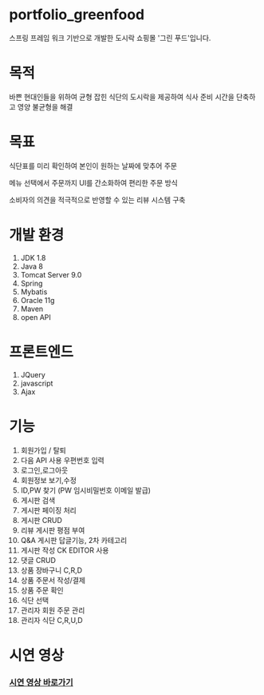 # portfolio_greenfood
스프링 프레임 워크 기반으로 개발한 도시락 쇼핑몰 '그린 푸드'입니다.

# 목적
바쁜 현대인들을 위하여 균형 잡힌 식단의 도시락을 제공하여  식사 준비 시간을 단축하고 영양 불균형을 해결

# 목표
식단표를 미리 확인하여 본인이 원하는 날짜에 맞추어 주문

메뉴 선택에서 주문까지 UI를 간소화하여 편리한 주문 방식

소비자의 의견을 적극적으로 반영할 수 있는 리뷰 시스템 구축


# 개발 환경
1. JDK 1.8
2. Java 8
3. Tomcat Server 9.0
4. Spring
5. Mybatis
6. Oracle 11g 
7. Maven
8. open API 

# 프론트엔드
1. JQuery
2. javascript
3. Ajax


# 기능

1. 회원가입 / 탈퇴
2. 다음 API 사용 우편번호 입력
3. 로그인,로그아웃
4. 회원정보 보기,수정
5. ID,PW 찾기 (PW 임시비밀번호 이메일 발급)
6. 게시판 검색
7. 게시판 페이징 처리
8. 게시판 CRUD
9. 리뷰 게시판 평점 부여
10. Q&A 게시판 답글기능, 2차 카테고리
11. 게시판 작성 CK EDITOR 사용
12. 댓글 CRUD
13. 상품 장바구니 C,R,D
14. 상품 주문서 작성/결제
15. 상품 주문 확인
16. 식단 선택
17. 관리자 회원 주문 관리
18. 관리자 식단 C,R,U,D

# 시연 영상
### [시연 영상 바로가기][youtubelink]

[youtubelink]: https://www.youtube.com/watch?v=dniltAhiu-w "Go youtube"
